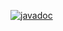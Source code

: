 [![javadoc](https://javadoc.io/badge2/io.kvstore/sdk-java/javadoc.svg)](https://javadoc.io/doc/io.kvstore/sdk-java)
